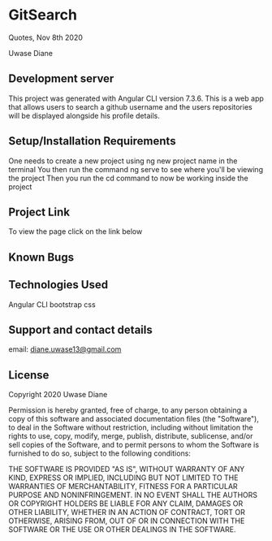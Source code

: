 # GitSearch

Quotes, Nov 8th 2020

Uwase Diane

## Development server

This project was generated with Angular CLI version 7.3.6. This is a web app that allows users to search a github username and the users repositories will be displayed alongside his profile details.

## Setup/Installation Requirements

One needs to create a new project using ng new project name in the terminal
You then run the command ng serve to see where you'll be viewing the project
Then you run the cd command to now be working inside the project

## Project Link

To view the page click on the link below


## Known Bugs



## Technologies Used

Angular CLI
bootstrap
css

## Support and contact details
email: diane.uwase13@gmail.com

## License

Copyright  2020 Uwase Diane

Permission is hereby granted, free of charge, to any person obtaining a copy of this software and associated documentation files (the "Software"), to deal in the Software without restriction, including without limitation the rights to use, copy, modify, merge, publish, distribute, sublicense, and/or sell copies of the Software, and to permit persons to whom the Software is furnished to do so, subject to the following conditions:


THE SOFTWARE IS PROVIDED "AS IS", WITHOUT WARRANTY OF ANY KIND, EXPRESS OR IMPLIED, INCLUDING BUT NOT LIMITED TO THE WARRANTIES OF MERCHANTABILITY, FITNESS FOR A PARTICULAR PURPOSE AND NONINFRINGEMENT. IN NO EVENT SHALL THE AUTHORS OR COPYRIGHT HOLDERS BE LIABLE FOR ANY CLAIM, DAMAGES OR OTHER LIABILITY, WHETHER IN AN ACTION OF CONTRACT, TORT OR OTHERWISE, ARISING FROM, OUT OF OR IN CONNECTION WITH THE SOFTWARE OR THE USE OR OTHER DEALINGS IN THE SOFTWARE.